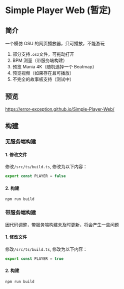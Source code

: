 # Simple Player Web (暂定)

## 简介

一个模仿 OSU 的网页播放器，只可播放，不能游玩

1. 部分支持`.osz`文件，可拖动打开
2. BPM 测量（带服务端构建）
3. 预览 Mania 4K（随机选择一个 Beatmap）
4. 预览视频（如果存在且可播放）
5. 不完全的故事板支持（测试中）

## 预览

https://error-exception.github.io/Simple-Player-Web/

## 构建

### 无服务端构建

#### 1. 修改文件

修改`/src/ts/build.ts`, 修改为以下内容：

```typescript
export const PLAYER = false
```

#### 2. 构建

```shell
npm run build
```

### 带服务端构建

因代码调整，带服务端构建未及时更新，将会产生一些问题

#### 1. 修改文件

修改`/src/ts/build.ts`, 修改为以下内容：

```typescript
export const PLAYER = true
```

#### 2. 构建

```shell
npm run build
```
